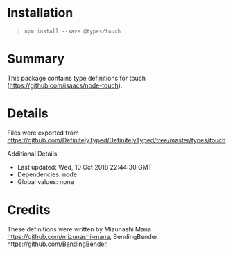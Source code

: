 # Installation
> `npm install --save @types/touch`

# Summary
This package contains type definitions for touch (https://github.com/isaacs/node-touch).

# Details
Files were exported from https://github.com/DefinitelyTyped/DefinitelyTyped/tree/master/types/touch

Additional Details
 * Last updated: Wed, 10 Oct 2018 22:44:30 GMT
 * Dependencies: node
 * Global values: none

# Credits
These definitions were written by Mizunashi Mana <https://github.com/mizunashi-mana>, BendingBender <https://github.com/BendingBender>.
